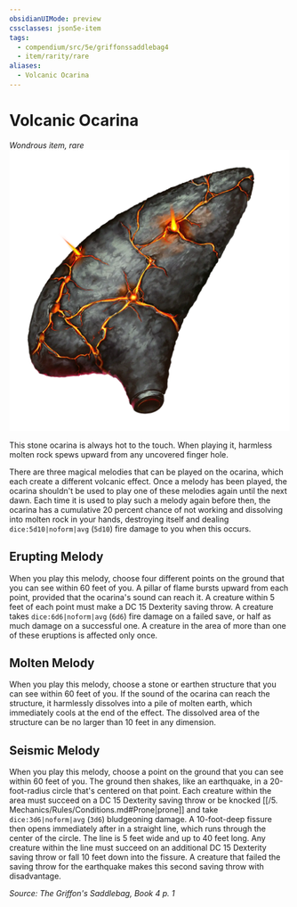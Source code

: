 ```yaml
---
obsidianUIMode: preview
cssclasses: json5e-item
tags:
  - compendium/src/5e/griffonssaddlebag4
  - item/rarity/rare
aliases:
  - Volcanic Ocarina
---
```

# Volcanic Ocarina
*Wondrous item, rare*  
![](https://raw.githubusercontent.com/TheGiddyLimit/homebrew-img/main/img/GriffonsSaddlebag4/Items/Volcanic-Ocarina.webp#right)  


This stone ocarina is always hot to the touch. When playing it, harmless molten rock spews upward from any uncovered finger hole.

There are three magical melodies that can be played on the ocarina, which each create a different volcanic effect. Once a melody has been played, the ocarina shouldn't be used to play one of these melodies again until the next dawn. Each time it is used to play such a melody again before then, the ocarina has a cumulative 20 percent chance of not working and dissolving into molten rock in your hands, destroying itself and dealing `dice:5d10|noform|avg` (`5d10`) fire damage to you when this occurs.

## Erupting Melody

When you play this melody, choose four different points on the ground that you can see within 60 feet of you. A pillar of flame bursts upward from each point, provided that the ocarina's sound can reach it. A creature within 5 feet of each point must make a DC 15 Dexterity saving throw. A creature takes `dice:6d6|noform|avg` (`6d6`) fire damage on a failed save, or half as much damage on a successful one. A creature in the area of more than one of these eruptions is affected only once.

## Molten Melody

When you play this melody, choose a stone or earthen structure that you can see within 60 feet of you. If the sound of the ocarina can reach the structure, it harmlessly dissolves into a pile of molten earth, which immediately cools at the end of the effect. The dissolved area of the structure can be no larger than 10 feet in any dimension.

## Seismic Melody

When you play this melody, choose a point on the ground that you can see within 60 feet of you. The ground then shakes, like an earthquake, in a 20-foot-radius circle that's centered on that point. Each creature within the area must succeed on a DC 15 Dexterity saving throw or be knocked [[/5. Mechanics/Rules/Conditions.md#Prone\|prone]] and take `dice:3d6|noform|avg` (`3d6`) bludgeoning damage. A 10-foot-deep fissure then opens immediately after in a straight line, which runs through the center of the circle. The line is 5 feet wide and up to 40 feet long. Any creature within the line must succeed on an additional DC 15 Dexterity saving throw or fall 10 feet down into the fissure. A creature that failed the saving throw for the earthquake makes this second saving throw with disadvantage.

*Source: The Griffon's Saddlebag, Book 4 p. 1*
